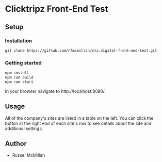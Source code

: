 # Clicktripz Front-End Test

## Setup

### Installation

```
git clone https://github.com/rfmcmillan/ctz.digital-front-end-test.git
```

### Getting started

```bash
npm install
npm run build
npm run start
```

In your browser navigate to http://localhost:8080/.

## Usage

All of the company's sites are listed in a table on the left. You can click the button at the right end of each site's row
to see details about the site and additional settings.

## Author

- Russel McMillan
